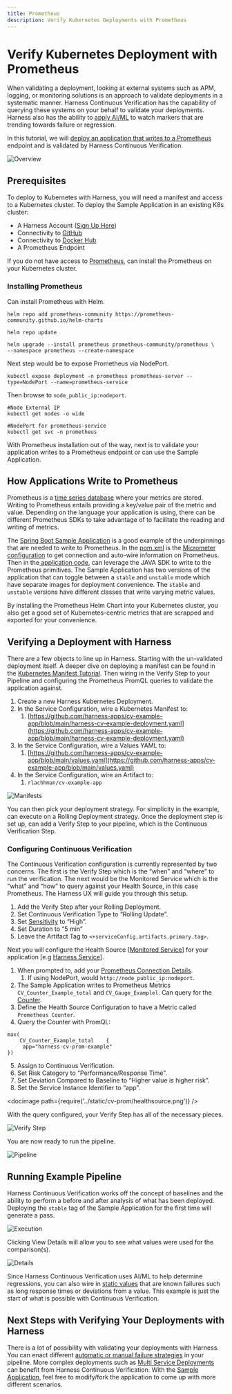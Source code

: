 ```yaml
---
title: Prometheus
description: Verify Kubernetes Deployments with Prometheus 
---
```


# Verify Kubernetes Deployment with Prometheus 

<ctabanner
  buttonText="Learn More"
  title="Continue your learning journey."
  tagline="Take a Continuous Delivery & GitOps Certification today!"
  link="/certifications/continuous-delivery"
  closable={true}
  target="_self"
/>

When validating a deployment, looking at external systems such as APM, logging, or monitoring solutions is an approach to validate deployments in a systematic manner. Harness Continuous Verification has the capability of querying these systems on your behalf to validate your deployments. Harness also has the ability to [apply AI/ML](https://developer.harness.io/docs/continuous-delivery/verify/cv-concepts/machine-learning) to watch markers that are trending towards failure or regression. 

In this tutorial, we will [deploy an application that writes to a Prometheus](https://github.com/harness-apps/cv-example-app) endpoint and is validated by Harness Continuous Verification. 

![Overview](../static/cv-prom/overview.png)

## Prerequisites 

To deploy to Kubernetes with Harness, you will need a manifest and access to a Kubernetes cluster. To deploy the Sample Application in an existing K8s cluster:

* A Harness Account ([Sign Up Here](https://app.harness.io/auth/#/signup/?module=cd&?utm_source=website&utm_medium=harness-developer-hub&utm_campaign=cd-plg&utm_content=get-started))
* Connectivity to [GitHub](https://developer.harness.io/docs/platform/Connectors/Code-Repositories/ref-source-repo-provider/git-hub-connector-settings-reference)
* Connectivity to [Docker Hub](https://developer.harness.io/docs/platform/connectors/artifact-repositories/connect-to-harness-container-image-registry-using-docker-connector/)
* A Prometheus Endpoint

If you do not have access to [Prometheus](https://prometheus.io/), can install the Prometheus on your Kubernetes cluster. 

### Installing Prometheus
Can install Prometheus with Helm. 

```
helm repo add prometheus-community https://prometheus-community.github.io/helm-charts

helm repo update

helm upgrade --install prometheus prometheus-community/prometheus \
--namespace prometheus --create-namespace
```

Next step would be to expose Prometheus via NodePort.

```
kubectl expose deployment -n prometheus prometheus-server --type=NodePort --name=prometheus-service
```

Then browse to `node_public_ip:nodeport`.

```
#Node External IP
kubectl get nodes -o wide

#NodePort for prometheus-service
kubectl get svc -n prometheus
```

With Prometheus installation out of the way, next is to validate your application writes to a Prometheus endpoint or can use the Sample Application. 

## How Applications Write to Prometheus
Prometheus is a [time series database](https://prometheus.io/docs/concepts/data_model/) where your metrics are stored. Writing to Prometheus entails providing a key/value pair of the metric and value. Depending on the language your application is using, there can be different Prometheus SDKs to take advantage of to facilitate the reading and writing of metrics.  

The [Spring Boot Sample Application](https://github.com/harness-apps/cv-example-app) is a good example of the underpinnings that are needed to write to Prometheus. In the [pom.xml](https://github.com/harness-apps/cv-example-app/blob/main/pom.xml) is the [Micrometer configuration](https://micrometer.io/docs/registry/prometheus) to get connection and auto-wire information on Prometheus. Then in the[ application code](https://github.com/harness-apps/cv-example-app/blob/main/src/main/java/io/harness/cv/example/app/GenerateStableMetrics.java), can leverage the JAVA SDK to write to the Prometheus primitives. The Sample Application has two versions of the application that can toggle between a `stable` and `unstable` mode which have separate images for deployment convenience. The `stable` and `unstable` versions have different classes that write varying metric values.  

By installing the Prometheus Helm Chart into your Kubernetes cluster, you also get a good set of Kubernetes-centric metrics that are scrapped and exported for your convenience. 

## Verifying a Deployment with Harness
There are a few objects to line up in Harness. Starting with the un-validated deployment itself. A deeper dive on deploying a manifest can be found in the [Kubernetes Manifest Tutorial](https://developer.harness.io/tutorials/cd-pipelines/kubernetes/manifest). Then wiring in the Verify Step to your Pipeline and configuring the Prometheus PromQL queries to validate the application against.

1. Create a new Harness Kubernetes Deployment.
2. In the Service Configuration, wire a Kubernetes Manifest to:
	1. [https://github.com/harness-apps/cv-example-app/blob/main/harness-cv-example-deployment.yaml](https://github.com/harness-apps/cv-example-app/blob/main/harness-cv-example-deployment.yaml)
3. In the Service Configuration, wire a Values YAML to:
	1.  [https://github.com/harness-apps/cv-example-app/blob/main/values.yaml](https://github.com/harness-apps/cv-example-app/blob/main/values.yaml)
4. In the Service Configuration, wire an Artifact to:
	1. `rlachhman/cv-example-app`

![Manifests](../static/cv-prom/manifests.png)

You can then pick your deployment strategy. For simplicity in the example, can execute on a Rolling Deployment strategy. Once the deployment step is set up, can add a Verify Step to your pipeline, which is the Continuous Verification Step. 

### Configuring Continuous Verification
The Continuous Verification configuration is currently represented by two concerns. The first is the Verify Step which is the “when” and “where” to run the verification. The next would be the Monitored Service which is the “what” and “how” to query against your Health Source, in this case Prometheus. The Harness UX will guide you through this setup. 

1. Add the Verify Step after your Rolling Deployment. 
2. Set Continuous Verification Type to “Rolling Update”.
3. Set [Sensitivity](https://developer.harness.io/docs/continuous-delivery/verify/cv-concepts/machine-learning#sensitivity) to “High”.
4. Set Duration to “5 min”
5. Leave the Artifact Tag to `<+serviceConfig.artifacts.primary.tag>`.

Next you will configure the Health Source [[Monitored Service](https://developer.harness.io/docs/service-reliability-management/monitored-service/create-monitored-service/)] for your application [e.g [Harness Service](https://developer.harness.io/docs/getting-started/learn-harness-key-concepts#services)]. 

1. When prompted to, add your [Prometheus Connection Details](https://developer.harness.io/docs/platform/Connectors/Monitoring-and-Logging-Systems/connect-to-monitoring-and-logging-systems#step-add-prometheus).
	1. If using NodePort, would `http://node_public_ip:nodeport`. 
2. The Sample Application writes to Prometheus Metrics  `CV_Counter_Example_total` and `CV_Gauge_Examplel`. Can query for the [Counter](https://prometheus.io/docs/concepts/metric_types/#counter). 
3. Define the Health Source Configuration to have a Metric called `Prometheus Counter`.
4. Query the Counter with PromQL:
```
max(
    CV_Counter_Example_total    {
   	 app="harness-cv-prom-example"
})
```
5. Assign to Continuous Verification. 
6. Set Risk Category to “Performance/Response Time”.
7. Set Deviation Compared to Baseline to “Higher value is higher risk”.
8. Set the Service Instance Identifier to “app”.  


<docimage path={require('../static/cv-prom/healthsource.png')} />

With the query configured, your Verify Step has all of the necessary pieces. 

![Verify Step](../static/cv-prom/verifystep.png)

You are now ready to run the pipeline. 

![Pipeline](../static/cv-prom/pipeline.png)

## Running Example Pipeline
Harness Continuous Verification works off the concept of baselines and the ability to perform a before and after analysis of what has been deployed. Deploying the `stable` tag of the Sample Application for the first time will generate a pass. 

![Execution](../static/cv-prom/execution.png)

Clicking View Details will allow you to see what values were used for the comparison(s).

![Details](../static/cv-prom/details.png)

Since Harness Continuous Verification uses AI/ML to help determine regressions, you can also wire in [static values](https://developer.harness.io/docs/continuous-delivery/verify/cv-concepts/machine-learning/#plain-threshold-based-verification) that are known failures such as long response times or deviations from a value. This example is just the start of what is possible with Continuous Verification.

## Next Steps with Verifying Your Deployments with Harness
There is a lot of possibility with validating your deployments with Harness. You can enact different [automatic or manual failure strategies](https://developer.harness.io/docs/platform/pipelines/w_pipeline-steps-reference/step-failure-strategy-settings/#failure-strategy-settings) in your pipeline. More complex deployments such as [Multi Service Deployments](https://developer.harness.io/kb/continuous-delivery/cv-multi-service) can benefit from Harness Continuous Verification. With the [Sample Application](https://github.com/harness-apps/cv-example-app#modifying-application), feel free to modify/fork the application to come up with more different scenarios. 
